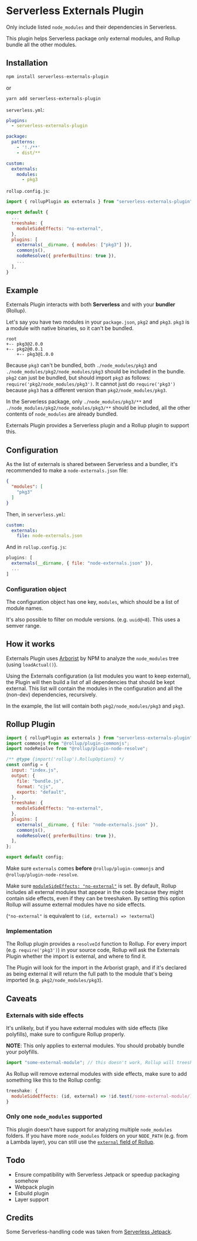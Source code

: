 # Serverless Externals Plugin

Only include listed `node_modules` and their dependencies in Serverless.

This plugin helps Serverless package only external modules, and Rollup bundle all the other modules.

## Installation

```bash
npm install serverless-externals-plugin
```

or

```bash
yarn add serverless-externals-plugin
```

`serverless.yml`:

```yml
plugins:
  - serverless-externals-plugin

package:
  patterns:
    - '!./**'
    - dist/**

custom:
  externals:
    modules:
      - pkg3
```

`rollup.config.js`:

```js
import { rollupPlugin as externals } from "serverless-externals-plugin";

export default {
  ...
  treeshake: {
    moduleSideEffects: "no-external",
  },
  plugins: [
    externals(__dirname, { modules: ["pkg3"] }),
    commonjs(),
    nodeResolve({ preferBuiltins: true }),
    ...
  ],
}
```

## Example

Externals Plugin interacts with both **Serverless** and with your **bundler** (Rollup).

Let's say you have two modules in your `package.json`, `pkg2` and `pkg3`. `pkg3` is a module with native binaries, so it can't be bundled.

```
root
+-- pkg3@2.0.0
+-- pkg2@0.0.1
    +-- pkg3@1.0.0
```

Because `pkg3` can't be bundled, both `./node_modules/pkg3` and `./node_modules/pkg2/node_modules/pkg3` should be included in the bundle.
`pkg2` can just be bundled, but should import `pkg3` as follows: `require('pkg2/node_modules/pkg3')`. It cannot just do `require('pkg3')`
because `pkg3` has a different version than `pkg2/node_modules/pkg3`.

In the Serverless package, only `./node_modules/pkg3/**` and `./node_modules/pkg2/node_modules/pkg3/**` should be included, all the other
contents of `node_modules` are already bundled.

Externals Plugin provides a Serverless plugin and a Rollup plugin to support this.

## Configuration

As the list of externals is shared between Serverless and a bundler, it's recommended to make a `node-externals.json` file:

```json
{
  "modules": [
    "pkg3"
  ]
}
```

Then, in `serverless.yml`:

```yml
custom:
  externals:
    file: node-externals.json
```

And in `rollup.config.js`:

```js
plugins: [
  externals(__dirname, { file: "node-externals.json" }),
  ...
]
```

### Configuration object

The configuration object has one key, `modules`, which should be a list of module names.

It's also possible to filter on module versions. (e.g. `uuid@<8`). This uses a semver range.

## How it works

Externals Plugin uses [Arborist](https://github.com/npm/arborist) by NPM to analyze the `node_modules` tree (using `loadActual()`).

Using the Externals configuration (a list modules you want to keep external), the Plugin will then build a list of all dependencies that should be kept external.
This list will contain the modules in the configuration and all the (non-dev) dependencies, recursively.

In the example, the list will contain both `pkg2/node_modules/pkg3` and `pkg3`.

## Rollup Plugin

```js
import { rollupPlugin as externals } from "serverless-externals-plugin";
import commonjs from "@rollup/plugin-commonjs";
import nodeResolve from "@rollup/plugin-node-resolve";

/** @type {import('rollup').RollupOptions} */
const config = {
  input: "index.js",
  output: {
    file: "bundle.js",
    format: "cjs",
    exports: "default",
  },
  treeshake: {
    moduleSideEffects: "no-external",
  },
  plugins: [
    externals(__dirname, { file: "node-externals.json" }),
    commonjs(),
    nodeResolve({ preferBuiltins: true }),
  ],
};

export default config;
```

Make sure `externals` comes **before** `@rollup/plugin-commonjs` and `@rollup/plugin-node-resolve`.

Make sure [`moduleSideEffects: "no-external"`](https://rollupjs.org/guide/en/#treeshake) is set. By default, Rollup includes all external modules that appear in the code because they might contain side effects, even if they can be treeshaken.
By setting this option Rollup will assume external modules have no side effects.

(`"no-external"` is equivalent to `(id, external) => !external`)

### Implementation

The Rollup plugin provides a `resolveId` function to Rollup. For every import (e.g. `require('pkg3')`) in your source code,
Rollup will ask the Externals Plugin whether the import is external, and where to find it.

The Plugin will look for the import in the Arborist graph, and if it's declared as being external
it will return the full path to the module that's being imported (e.g. `pkg2/node_modules/pkg3`).

## Caveats

### Externals with side effects

It's unlikely, but if you have external modules with side effects (like polyfills), make sure to configure Rollup properly.

**NOTE**: This only applies to external modules. You should probably bundle your polyfills.

```js
import "some-external-module"; // this doesn't work, Rollup will treeshake it away
```

As Rollup will remove external modules with side effects, make sure to add something like this
to the Rollup config:

```js
treeshake: {
  moduleSideEffects: (id, external) => !id.test(/some-external-module/) || !external
}
```

### Only one `node_modules` supported

This plugin doesn't have support for analyzing multiple `node_modules` folders. If you have
more `node_modules` folders on your `NODE_PATH` (e.g. from a Lambda layer), you can still use
the [`external` field of Rollup](https://rollupjs.org/guide/en/#external).

## Todo

- Ensure compatibility with Serverless Jetpack or speedup packaging somehow
- Webpack plugin
- Esbuild plugin
- Layer support

## Credits

Some Serverless-handling code was taken from [Serverless Jetpack](https://github.com/FormidableLabs/serverless-jetpack).
